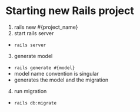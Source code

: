 # Starting new Rails project

1. rails new #{project_name}
2. start rails server
  * ```rails server```
3. generate model
  * ```rails generate #{model}```
  * model name convention is singular
  * generates the model and the migration
4. run migration
  * ```rails db:migrate```
